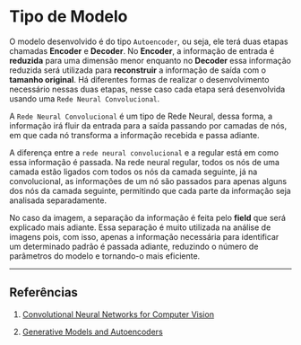 # **Tipo de Modelo**

O modelo desenvolvido é do tipo `Autoencoder`, ou seja, ele terá duas etapas chamadas **Encoder** e **Decoder**. No **Encoder**, a informação de entrada é __reduzida__ para uma dimensão menor enquanto no **Decoder** essa informação reduzida será utilizada para __reconstruir__ a informação de saída com o __tamanho original__. Há diferentes formas de realizar o desenvolvimento necessário nessas duas etapas, nesse caso cada etapa será desenvolvida usando uma `Rede Neural Convolucional`.

A `Rede Neural Convolucional` é um tipo de Rede Neural, dessa forma, a informação irá fluir da entrada para a saída passando por camadas de nós, em que cada nó transforma a informação recebida e passa adiante. 

A diferença entre a `rede neural convolucional` e a regular está em como essa informação é passada. Na rede neural regular, todos os nós de uma camada estão ligados com todos os nós da camada seguinte, já na convolucional, as informações de um nó são passados para apenas alguns dos nós da camada seguinte, permitindo que cada parte da informação seja analisada separadamente. 

No caso da imagem, a separação da informação é feita pelo **field** que será explicado mais adiante. Essa separação é muito utilizada na análise de imagens pois, com isso, apenas a informação necessária para identificar um determinado padrão é passada adiante, reduzindo o número de parâmetros do modelo e tornando-o mais eficiente.

___
## **Referências**
1. [Convolutional Neural Networks for Computer Vision](https://medium.com/thedeephub/convolutional-neural-networks-for-computer-vision-a913e77c60ff)

2. [Generative Models and Autoencoders](https://medium.com/@geokam/building-an-image-colorization-neural-network-part-1-generative-models-and-autoencoders-d68f5769d484)